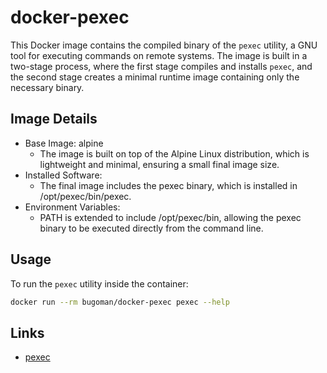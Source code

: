 # docker-pexec

This Docker image contains the compiled binary of the `pexec` utility, a GNU tool for executing commands on remote systems. The image is built in a two-stage process, where the first stage compiles and installs `pexec`, and the second stage creates a minimal runtime image containing only the necessary binary.

## Image Details

* Base Image: alpine
    * The image is built on top of the Alpine Linux distribution, which is lightweight and minimal, ensuring a small final image size.
* Installed Software:
    * The final image includes the pexec binary, which is installed in /opt/pexec/bin/pexec.
* Environment Variables:
    * PATH is extended to include /opt/pexec/bin, allowing the pexec binary to be executed directly from the command line.

## Usage

To run the `pexec` utility inside the container:

```bash
docker run --rm bugoman/docker-pexec pexec --help
```

## Links

* [pexec](https://en.wikipedia.org/wiki/Pexec)
